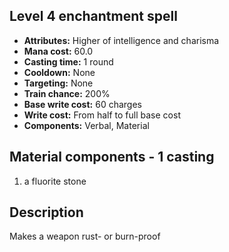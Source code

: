 ## Level 4 enchantment spell
- **Attributes:** Higher of intelligence and charisma
- **Mana cost:** 60.0
- **Casting time:** 1 round
- **Cooldown:** None
- **Targeting:** None
- **Train chance:** 200%
- **Base write cost:** 60 charges
- **Write cost:** From half to full base cost
- **Components:** Verbal, Material
## Material components - 1 casting
1. a fluorite stone
## Description
Makes a weapon rust- or burn-proof
